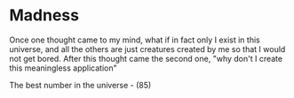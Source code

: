 # Madness
Once one thought came to my mind, what if in fact only I exist in this universe, and all the others are just creatures created by me so that I would not get bored. After this thought came the second one, "why don't I create this meaningless application"

The best number in the universe - (85)
